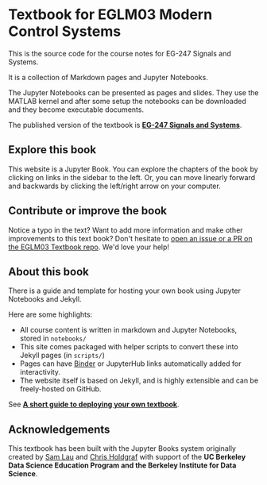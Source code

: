 # Textbook for EGLM03 Modern Control Systems

This is the source code for the course notes for EG-247 Signals and Systems.

It is a collection of Markdown pages and Jupyter Notebooks. 

The Jupyter Notebooks can be presented as pages and slides. They use the MATLAB kernel and after some setup the notebooks can be downloaded and they become executable documents.

The published version of the textbook is **[EG-247 Signals and Systems](http://cpjobling.github.io/eg-247-textbook)**.

## Explore this book

This website is a Jupyter Book. You can explore the chapters of the book
by clicking on links in the sidebar to the left. Or, you can move linearly forward and
backwards by clicking the left/right arrow on your computer.

## Contribute or improve the book

Notice a typo in the text? Want to add more information
and make other improvements to this text book? Don't hesitate to [open an issue or a PR on the
EGLM03 Textbook repo](https://github.com/cpjobling/eg-247-textbook). We'd love your
help!

## About this book

There is a guide and template for hosting your own book using
Jupyter Notebooks and Jekyll.

Here are some highlights:

* All course content is written in markdown and Jupyter Notebooks, stored in `notebooks/`
* This site comes packaged with helper scripts to convert these into Jekyll pages (in `scripts/`)
* Pages can have [Binder](https://mybinder.org) or JupyterHub links automatically added for interactivity.
* The website itself is based on Jekyll, and is highly extensible and can be freely-hosted on GitHub.

See **[A short guide to deploying your own textbook](https://predictablynoisy.com/jupyter-book/guide/01_overview)**.

## Acknowledgements

This textbook has been built with the Jupyter Books system originally created by [Sam Lau][sam] and [Chris Holdgraf][chris]
with support of the **UC Berkeley Data Science Education Program and the Berkeley
Institute for Data Science**.

[sam]: http://www.samlau.me/
[chris]: https://predictablynoisy.com
